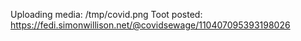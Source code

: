Uploading media: /tmp/covid.png
Toot posted: https://fedi.simonwillison.net/@covidsewage/110407095393198026
